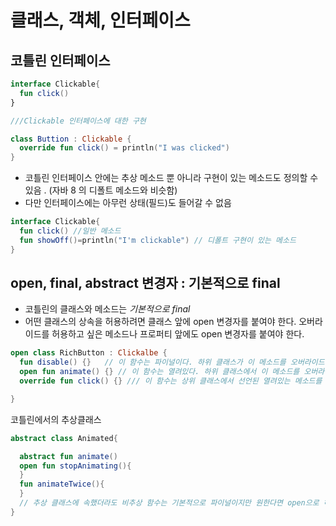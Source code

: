 # 클래스, 객체, 인터페이스


## 코틀린 인터페이스

```kotlin
interface Clickable{
  fun click()
}

///Clickable 인터페이스에 대한 구현

class Buttion : Clickable {
  override fun click() = println("I was clicked")
}
```
- 코틀린 인터페이스 안에는 추상 메소드 뿐 아니라 구현이 있는 메소드도 정의할 수 있음 . (자바 8 의 디폴트 메소드와 비슷함)
- 다만 인터페이스에는 아무런 상태(필드)도 들어갈 수 없음


```kotlin
interface Clickable{
  fun click() //일반 메소드
  fun showOff()=println("I'm clickable") // 디폴트 구현이 있는 메소드
}
```

## open, final, abstract 변경자 : 기본적으로 final 

- 코틀린의 클래스와 메소드는 *기본적으로 final*
- 어떤 클래스의 상속을 허용하려면 클래스 앞에 open 변경자를 붙여야 한다. 오버라이드를 허용하고 싶은 메소드나 프로퍼티 앞에도 open 변경자를 붙여야 한다.

```kotlin
open class RichButton : Clickalbe {
  fun disable() {}   // 이 함수는 파이널이다. 하위 클래스가 이 메소드를 오버라이드할 수 없다.
  open fun animate() {} // 이 함수는 열려있다. 하위 클래스에서 이 메소드를 오버라이드해도 된다.
  override fun click() {} /// 이 함수는 상위 클래스에서 선언된 열려있는 메소드를 오버라이드 한다. *오버라이드한 메소드는 기본적으로 열려있다.*

}
```

코틀린에서의 추상클래스

```kotlin
abstract class Animated{

  abstract fun animate()
  open fun stopAnimating(){
  }
  fun animateTwice(){
  }
  // 추상 클래스에 속했더라도 비추상 함수는 기본적으로 파이널이지만 원한다면 open으로 허용할 수 있다.
}
```







